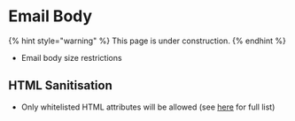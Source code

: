 # Email Body

{% hint style="warning" %}
This page is under construction.
{% endhint %}

* Email body size restrictions

## HTML Sanitisation

* Only whitelisted HTML attributes will be allowed (see [here](https://github.com/opengovsg/postmangovsg/blob/15d1d853aa32457f17f400beef3e93249797f520/shared/src/templating/xss-options.ts#L30) for full list)
